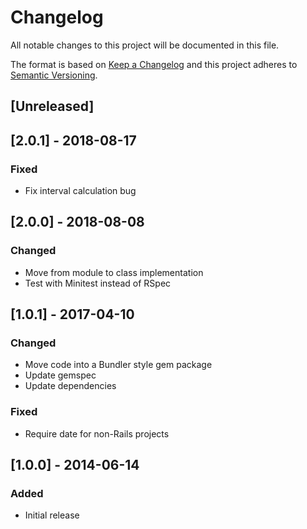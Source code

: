 # Changelog
All notable changes to this project will be documented in this file.

The format is based on [Keep a Changelog](http://keepachangelog.com/en/1.0.0/)
and this project adheres to [Semantic Versioning](http://semver.org/spec/v2.0.0.html).

## [Unreleased]

## [2.0.1] - 2018-08-17
### Fixed
- Fix interval calculation bug

## [2.0.0] - 2018-08-08
### Changed
- Move from module to class implementation
- Test with Minitest instead of RSpec

## [1.0.1] - 2017-04-10
### Changed
- Move code into a Bundler style gem package
- Update gemspec
- Update dependencies

### Fixed
- Require date for non-Rails projects

## [1.0.0] - 2014-06-14
### Added
- Initial release

